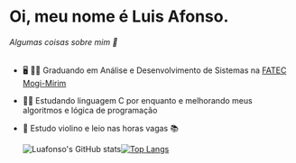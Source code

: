 # Oi, meu nome é Luis Afonso.

###### Algumas coisas sobre mim :eyes:

- :desktop_computer: :man_student: Graduando em Análise e Desenvolvimento de Sistemas na [FATEC Mogi-Mirim](https://fatecmm.edu.br/)

- :man_technologist: Estudando linguagem C por enquanto e melhorando meus algoritmos e lógica de programação

- :violin: Estudo violino e leio nas horas vagas :books:

   
  
  ![Luafonso's GitHub stats](https://github-readme-stats.vercel.app/api?username=Luafonso&show_icons=true&theme=dark)[![Top Langs](https://github-readme-stats.vercel.app/api/top-langs/?username=Luafonso&layout=compact)](https://github.com/Luafonso/github-readme-stats)
  
  
  
  
  
  
  
  
